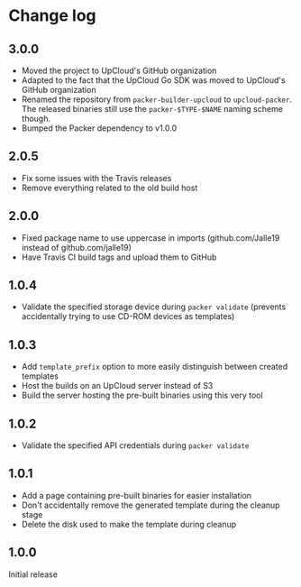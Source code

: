 # Change log

## 3.0.0

* Moved the project to UpCloud's GitHub organization
* Adapted to the fact that the UpCloud Go SDK was moved to UpCloud's GitHub organization
* Renamed the repository from `packer-builder-upcloud` to `upcloud-packer`. The released binaries still use the 
`packer-$TYPE-$NAME` naming scheme though.
* Bumped the Packer dependency to v1.0.0

## 2.0.5

* Fix some issues with the Travis releases
* Remove everything related to the old build host

## 2.0.0

* Fixed package name to use uppercase in imports (github.com/Jalle19 instead of github.com/jalle19)
* Have Travis CI build tags and upload them to GitHub

## 1.0.4

* Validate the specified storage device during `packer validate` (prevents accidentally trying to use CD-ROM devices 
as templates)

## 1.0.3

* Add `template_prefix` option to more easily distinguish between created templates
* Host the builds on an UpCloud server instead of S3
* Build the server hosting the pre-built binaries using this very tool

## 1.0.2

* Validate the specified API credentials during `packer validate`

## 1.0.1

* Add a page containing pre-built binaries for easier installation
* Don't accidentally remove the generated template during the cleanup stage
* Delete the disk used to make the template during cleanup

## 1.0.0

Initial release
